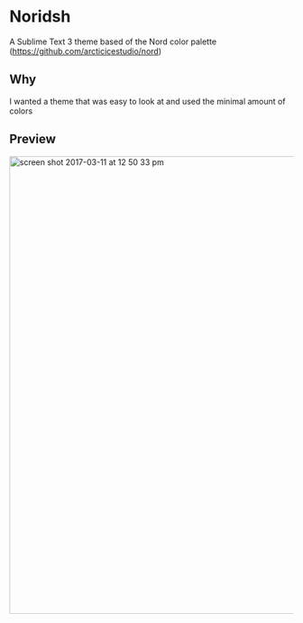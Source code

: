 # Noridsh

A Sublime Text 3 theme based of the Nord color palette (https://github.com/arcticicestudio/nord)

## Why

I wanted a theme that was easy to look at and used the minimal amount of colors

## Preview

<img width="812" alt="screen shot 2017-03-11 at 12 50 33 pm" src="https://cloud.githubusercontent.com/assets/974723/23825532/701ce0e0-0659-11e7-9129-5dcb0e53d2ab.png">



